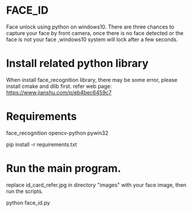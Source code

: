 # FACE_ID
Face unlock using python on windows10.
There are three chances to capture your face by front camera, once there is no face detected or the
face is not your face ,windows10 system will lock after a few seconds.

# Install related python library
When install face_recognition library, there may be some error, please install cmake and dlib first.
refer web page: 
https://www.jianshu.com/p/eb4bec6459c7

# Requirements
face_recognition
opencv-python
pywin32

pip install -r requirements.txt

# Run the main program.
replace id_card_refer.jpg in directory "images" with your face image, then run the scripts.

python face_id.py


	
	

